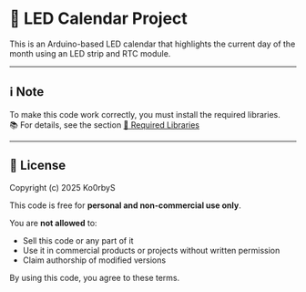 # 📅 LED Calendar Project

This is an Arduino-based LED calendar that highlights the current day of the month using an LED strip and RTC module.

---

## ℹ️ Note

To make this code work correctly, you must install the required libraries.  
📚 For details, see the section [🔧 Required Libraries](#-required-libraries) 

---

## 🔐 License

Copyright (c) 2025 Ko0rbyS

This code is free for **personal and non-commercial use only**.

You are **not allowed** to:
- Sell this code or any part of it
- Use it in commercial products or projects without written permission
- Claim authorship of modified versions

By using this code, you agree to these terms.

